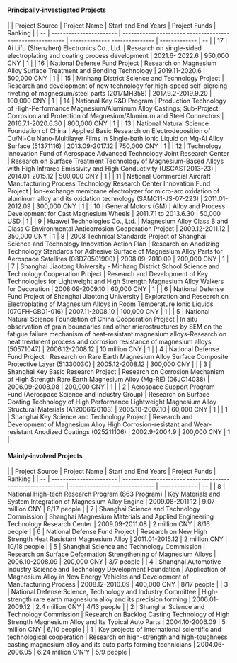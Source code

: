 #### Principally-investigated Projects

|    | Project Source | Project Name | Start and End Years | Project Funds | Ranking |
| -- | ----------------------- | ---------------------- ----------------------------------- | -------------- --------------- | ------------- | -- |
| 17 | Ai Lifu (Shenzhen) Electronics Co., Ltd. | Research on single-sided electroplating and coating process development | 2021.6- 2022.6 | 950,000 CNY | 1 |
| 16 | National Defense Fund Project | Research on Magnesium Alloy Surface Treatment and Bonding Technology | 2019.11-2020.6 | 500,000 CNY | 1 |
| 15 | Minhang District Science and Technology Project | Research and development of new technology for high-speed self-piercing riveting of magnesium/steel parts (2017MH358) | 2017.9.2-2019.9.20 | 100,000 CNY | 1 |
| 14 | National Key R&D Program | Production Technology of High-Performance Magnesium/Aluminum Alloy Castings; Sub-Project: Corrosion and Protection of Magnesium/Aluminum and Steel Connectors | 2016.7.1-2020.6.30 | 800,000 CNY | 1 |
| 13 | National Natural Science Foundation of China | Applied Basic Research on Electrodeposition of Cu/Ni-Cu Nano-Multilayer Films in Single-bath Ionic Liquid on Mg-Al Alloy Surface (51371116) | 2013.09-2017.12 | 750,000 CNY | 1 |
| 12 | Technology Innovation Fund of Aerospace Advanced Technology Joint Research Center | Research on Surface Treatment Technology of Magnesium-Based Alloys with High Infrared Emissivity and High Conductivity (USCAST2013-23) | 2014.01-2015.12 | 500,000 CNY | 1 |
| 11 | National Commercial Aircraft Manufacturing Process Technology Research Center Innovation Fund Project | Ion-exchange membrane electrolyzer for micro-arc oxidation of aluminum alloy and its oxidation technology (SAMC11-JS-07-223) | 2011.01-2012.09 | 300,000 CNY | 1 |
| 10 | General Motors (GM) | Alloy and Process Development for Cast Magnesium Wheels | 2011.7.1 to 2013.6.30 | 50,000 USD | 1 |
| 9 | Huawei Technologies Co., Ltd. | Magnesium Alloy Class B and Class C Environmental Anticorrosion Cooperation Project | 2009.12-2011.12 | 350,000 CNY | 1 |
8 | 2008 Technical Standards Project of Shanghai Science and Technology Innovation Action Plan | Research on Anodizing Technology Standards for Adhesive Surface of Magnesium Alloy Parts for Aerospace Satellites (08DZ0501900) | 2008.09-2010.09 | 200,000 CNY | 1 |
| 7 | Shanghai Jiaotong University - Minhang District School Science and Technology Cooperation Project | Research and Development of Key Technologies for Lightweight and High Strength Magnesium Alloy Walkers for Decoration | 2008.09-2009.10 | 60,000 CNY | 1 |
| 6 | National Defense Fund Project of Shanghai Jiaotong University | Exploration and Research on Electroplating of Magnesium Alloys in Room Temperature Ionic Liquids (07GFH-GB01-016) | 2007.11-2008.10 | 100,000 CNY | 1 |
| 5 | National Natural Science Foundation of China Cooperation Project | In situ observation of grain boundaries and other microstructures by SEM on the fatigue failure mechanism of heat-resistant magnesium alloys\-Research on heat treatment process and corrosion resistance of magnesium alloys (50571047) | 2006.12-2008.12 | 10 million CNY | 1 |
| 4 | National Defense Fund Project | Research on Rare Earth Magnesium Alloy Surface Composite Protective Layer (5133003C) | 2005.12-2008.12 | 300,000 CNY | |
| 3 | Shanghai Key Basic Research Project | Research on Corrosion Mechanism of High Strength Rare Earth Magnesium Alloy (Mg-RE) (06JC14038) | 2006.09-2008.08 | 200,000 CNY | 1 |
| 2 | Aerospace Support Program Fund (Aerospace Science and Industry Group) | Research on Surface Coating Technology of High Performance Lightweight Magnesium Alloy Structural Materials (A12006120103) | 2005.10-2007.10 | 60,000 CNY | 1 |
| 1 | Shanghai Key Science and Technology Project | Research and Development of Magnesium Alloy High Corrosion-resistant and Wear-resistant Anodized Coatings (025211106) | 2002.9-2004.9 | 200,000 CNY | 1 |

#### Mainly-involved Projects

| | Project Source | Project Name | Start and End Years | Project Funds | Ranking |
| -- | ----------------------- | ---------------------- ----------------------------------- | -------------- --------------- | ------------- | -- |
| 8 | National High-tech Research Program (863 Program) | Key Materials and System Integration of Magnesium Alloy Engine | 2009.08-2011.12 | 9.07 million CNY | 6/17 people |
| 7 | Shanghai Science and Technology Commission | Shanghai Magnesium Materials and Applied Engineering Technology Research Center | 2009.09-2011.08 | 2 million CNY | 8/16 people |
| 6 | National Defense Fund Project | Research on New High Strength Heat Resistant Magnesium Alloy | 2011.01-2015.12 | 2 million CNY | 10/18 people |
| 5 | Shanghai Science and Technology Commission | Research on Surface Deformation Strengthening of Magnesium Alloys | 2006.10-2008.09 | 200,000 CNY | 3/7 people |
| 4 | Shanghai Automotive Industry Science and Technology Development Foundation | Application of Magnesium Alloy in New Energy Vehicles and Development of Manufacturing Process | 2008.12-2010.09 | 400,000 CNY | 8/17 people |
| 3 | National Defense Science, Technology and Industry Committee | High-strength rare earth magnesium alloy and its precision forming | 2006.01-2009.12 | 2.4 million CNY | 4/13 people |
| 2 | Shanghai Science and Technology Commission | Research on Backlog Casting Technology of High Strength Magnesium Alloy and Its Typical Auto Parts | 2004.10-2006.09 | 5 million CNY | 6/10 people |
| 1 | Key projects of international scientific and technological cooperation | Research on high-strength and high-toughness casting magnesium alloy and its auto parts forming technicians | 2004.06-2006.05 | 6.24 million C'N'Y | 5/9 people |